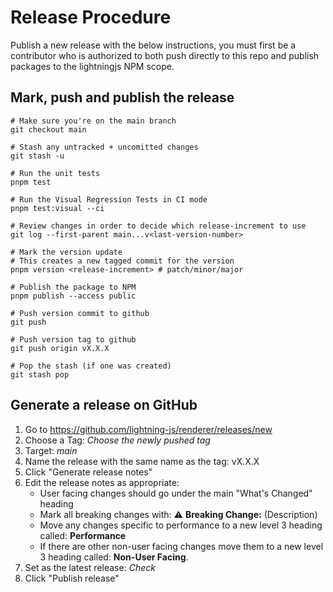 # Release Procedure

Publish a new release with the below instructions, you must first be a contributor
who is authorized to both push directly to this repo and publish packages to the
lightningjs NPM scope.

## Mark, push and publish the release

```
# Make sure you're on the main branch
git checkout main

# Stash any untracked + uncomitted changes
git stash -u

# Run the unit tests
pnpm test

# Run the Visual Regression Tests in CI mode
pnpm test:visual --ci

# Review changes in order to decide which release-increment to use
git log --first-parent main...v<last-version-number>

# Mark the version update
# This creates a new tagged commit for the version
pnpm version <release-increment> # patch/minor/major

# Publish the package to NPM
pnpm publish --access public

# Push version commit to github
git push

# Push version tag to github
git push origin vX.X.X

# Pop the stash (if one was created)
git stash pop
```

## Generate a release on GitHub

1. Go to https://github.com/lightning-js/renderer/releases/new
2. Choose a Tag: _Choose the newly pushed tag_
3. Target: _main_
4. Name the release with the same name as the tag: vX.X.X
5. Click "Generate release notes"
6. Edit the release notes as appropriate:
   - User facing changes should go under the main "What's Changed" heading
   - Mark all breaking changes with: :warning: **Breaking Change:** (Description)
   - Move any changes specific to performance to a new level 3 heading called: **Performance**
   - If there are other non-user facing changes move them to a new level 3 heading called: **Non-User Facing**.
7. Set as the latest release: _Check_
8. Click "Publish release"
